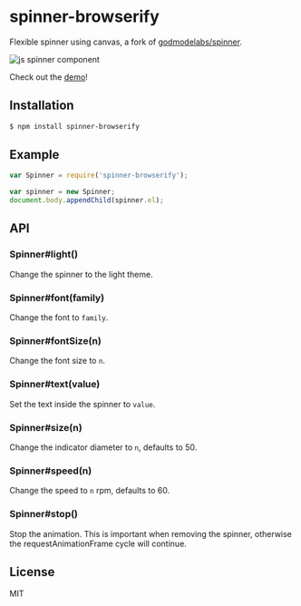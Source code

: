 
# spinner-browserify

  Flexible spinner using canvas, a fork of [godmodelabs/spinner](https://github.com/godmodelabs/spinner).

  ![js spinner component](http://i.cloudup.com/KPENz2xQbRnN7BZ.png)

  Check out the [demo](http://godmodelabs.github.com/spinner/)!

## Installation

```bash
$ npm install spinner-browserify
```

## Example

```js
var Spinner = require('spinner-browserify');

var spinner = new Spinner;
document.body.appendChild(spinner.el);
```

## API

### Spinner#light()

  Change the spinner to the light theme.

### Spinner#font(family)

  Change the font to `family`.

### Spinner#fontSize(n)

  Change the font size to `n`.

### Spinner#text(value)

  Set the text inside the spinner to `value`.

### Spinner#size(n)

  Change the indicator diameter to `n`, defaults to 50.

### Spinner#speed(n)

  Change the speed to `n` rpm, defaults to 60.

### Spinner#stop()

  Stop the animation. This is important when removing
  the spinner, otherwise the requestAnimationFrame cycle
  will continue.

## License

  MIT
